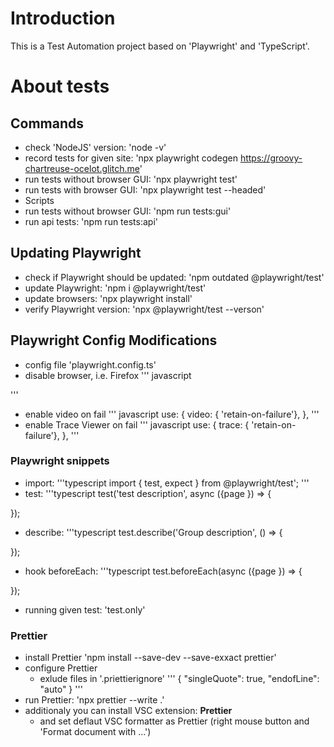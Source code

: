 # Introduction 
This is a Test Automation project based on 'Playwright' and 'TypeScript'.

# About tests


## Commands

- check 'NodeJS' version:
'node -v'
- record tests for given site:
'npx playwright codegen https://groovy-chartreuse-ocelot.glitch.me'
- run tests without browser GUI:
'npx playwright test'
- run tests with browser GUI:
'npx playwright test --headed'
- Scripts
- run tests without browser GUI:
'npm run tests:gui'
- run api tests:
'npm run tests:api'

## Updating Playwright
- check if Playwright should be updated:
'npm outdated @playwright/test'
- update Playwright:
'npm i @playwright/test'
- update browsers:
'npx playwright install'
- verify Playwright version:
'npx @playwright/test --verson'

## Playwright Config Modifications

- config file 'playwright.config.ts'
- disable browser, i.e. Firefox
'''
javascript
<!-- {
    name: 'firefox',
    use {
        ...devices['Desktop Firefox'],
    },
}, -->
'''
- enable video on fail
'''
javascript
use: {
    video: { 'retain-on-failure'},
},
'''
- enable Trace Viewer on fail
'''
javascript
use: {
    trace: { 'retain-on-failure'},
},
'''

### Playwright snippets

- import:
'''typescript
import { test, expect } from @playwright/test';
'''
- test:
'''typescript
test('test description', async ({page }) => {
    <!-- your code -->
});
- describe:
'''typescript
test.describe('Group description', () => {
    <!-- your code -->
});
- hook beforeEach:
'''typescript
test.beforeEach(async ({page }) => {
    <!-- your code -->
});
- running given test: 'test.only'

### Prettier

- install Prettier
'npm install --save-dev --save-exxact prettier'
- configure Prettier
    - exlude files in '.priettierignore'
    '''
    {
        "singleQuote": true,
        "endofLine": "auto"
    }
    '''
- run Prettier:
'npx prettier --write .'
- additionaly you can install VSC extension: **Prettier**
    - and set deflaut VSC formatter as Prettier (right mouse button and 'Format document with ...')